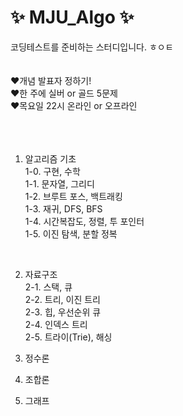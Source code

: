 # ✨ MJU_Algo ✨
코딩테스트를 준비하는 스터디입니다. ㅎㅇㅌ
<br> <br> <br>
❤️개념 발표자 정하기! <br>
❤️한 주에 실버 or 골드 5문제 <br>
❤️목요일 22시 온라인 or 오프라인 <br>
<br><br><br>
1. 알고리즘 기초<br>
1-0. 구현, 수학<br>
1-1. 문자열, 그리디<br>
1-2. 브루트 포스, 백트래킹<br>
1-3. 재귀, DFS, BFS<br>
1-4. 시간복잡도, 정렬, 투 포인터<br>
1-5. 이진 탐색, 분할 정복<br>
<br>

2. 자료구조<br>
2-1. 스택, 큐<br>
2-2. 트리, 이진 트리<br>
2-3. 힙, 우선순위 큐<br>
2-4. 인덱스 트리<br>
2-5. 트라이(Trie), 해싱<br>

3. 정수론<br>
4. 조합론<br>
5. 그래프<br>
